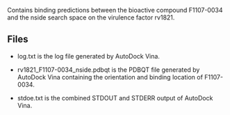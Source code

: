 Contains binding predictions between the bioactive compound F1107-0034 and the nside search space on the virulence factor rv1821.

## Files

- log.txt is the log file generated by AutoDock Vina.

- rv1821_F1107-0034_nside.pdbqt is the PDBQT file generated by AutoDock Vina containing the orientation and binding location of F1107-0034.

- stdoe.txt is the combined STDOUT and STDERR output of AutoDock Vina.


